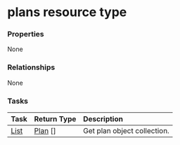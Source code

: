 # plans resource type



### Properties
None

### Relationships
None


### Tasks

| Task		   | Return Type	|Description|
|:---------------|:--------|:----------|
|[List](../api/plan_list.md) | [Plan](plan.md) [] |Get plan object collection. |

<!-- uuid: cc86cb9d-d278-4db3-928d-f8562393ffc0
2015-10-12 21:30:01 UTC -->